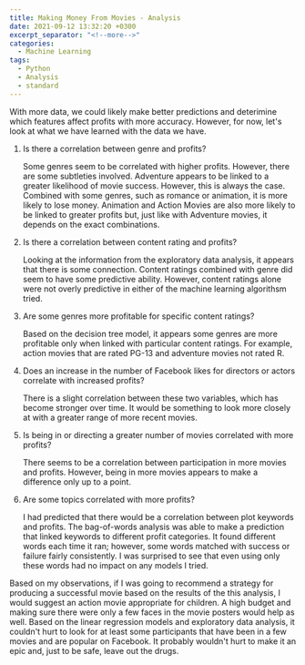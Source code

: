 ```yaml
---
title: Making Money From Movies - Analysis
date: 2021-09-12 13:32:20 +0300
excerpt_separator: "<!--more-->"
categories:
  - Machine Learning
tags:
  - Python
  - Analysis
  - standard
---
```


With more data, we could likely make better predictions and deterimine which features affect profits with more accuracy.  However, for now, let's look at what we have learned with the data we have.

1.	Is there a correlation between genre and profits?

    Some genres seem to be correlated with higher profits. However, there are some subtleties involved. Adventure appears to be linked to a greater likelihood of movie success. However, this is always the case. Combined with some genres, such as romance or animation, it is more likely to lose money.  Animation and Action Movies are also more likely to be linked to greater profits but, just like with Adventure movies, it depends on the exact combinations.

2.	Is there a correlation between content rating and profits?

    Looking at the information from the exploratory data analysis, it appears that there is some connection. Content ratings combined with genre did seem to have some predictive ability. However, content ratings alone were not overly predictive in either of the machine learning algorithsm tried. 

3.  Are some genres more profitable for specific content ratings?

    Based on the decision tree model, it appears some genres are more profitable only when linked with particular content ratings. For example, action movies that are rated PG-13 and adventure movies not rated R.

4.	Does an increase in the number of Facebook likes for directors or actors correlate with increased profits?
    
    There is a slight correlation between these two variables, which has become stronger over time.  It would be something to look more closely at with a greater range of more recent movies.

5.	Is being in or directing a greater number of movies correlated with more profits? 

    There seems to be a correlation between participation in more movies and profits. However, being in more movies appears to make a difference only up to a point.

6.	Are some topics correlated with more profits?

    I had predicted that there would be a correlation between plot keywords and profits. The bag-of-words analysis was able to make a prediction that linked keywords to different profit categories. It found different words each time it ran; however, some words matched with success or failure fairly consistently. I was surprised to see that even using only these words had no impact on any models I tried.

Based on my observations, if I was going to recommend a strategy for producing a successful movie based on the results of the this analysis, I would suggest an action movie appropriate for children. A high budget and making sure there were only a few faces in the movie posters would help as well.  Based on the linear regression models and exploratory data analysis, it couldn't hurt to look for at least some participants that have been in a few movies and are popular on Facebook. It probably wouldn't hurt to make it an epic and, just to be safe, leave out the drugs.
